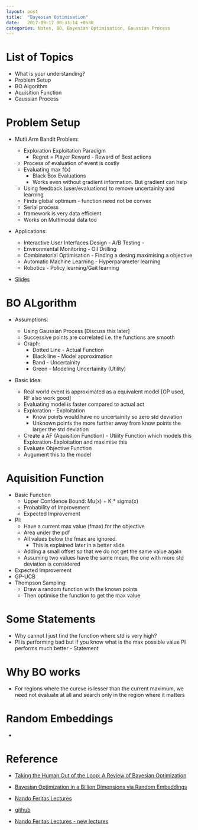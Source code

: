```yaml
---
layout: post
title:  "Bayesian Optimisation"
date:   2017-09-17 00:33:14 +0530
categories: Notes, BO, Bayesian Optimisation, Gaussian Process
---
```


# List of Topics

- What is your understanding?
- Problem Setup
- BO Algorithm
- Aquisition Function
- Gaussian Process

# Problem Setup

- Mutli Arm Bandit Problem:
	- Exploration Exploitation Paradigm
		- Regret = Player Reward - Reward of Best actions
	- Process of evaluation of event is costly
	- Evaluating max f(x)
		- Black Box Evaluations
		- Works even without gradient information. But gradient can help
	- Using feedback (user/evaluations) to remove uncertainity and learning
	- Finds global optimum - function need not be convex
	- Serial process
	- framework is very data efficient
	- Works on Multimodal data too

- Applications:
	- Interactive User Interfaces Design - A/B Testing - 
	- Environmental Monitoring - Oil Drilling
	- Combinatorial Optimisation - Finding a desing maximising a objective
	- Automatic Machine Learning - Hyperparameter learning
	- Robotics - Policy learning/Gait learning

- [Slides](file:///Users/kannappanjayakodinitthilan/Documents/myfolder/project_devan/aws_workspace/source/talks/bo/l7.pdf)

# BO ALgorithm

- Assumptions:
	- Using Gaussian Process [Discuss this later]
	- Successive points are correlated i.e. the functions are smooth
	- Graph:
		- Dotted Line - Actual Function
		- Black line - Model approximation
		- Band - Uncertainity
		- Green - Modeling Uncertainity (Utility)


- Basic Idea:
	- Real world event is approximated as a equivalent model [GP used, RF also work good]
	- Evaluating model is faster compared to actual act
	- Exploration - Exploitation 
		- Know points would have no uncertainity so zero std deviation
		- Unknown points the more further away from know points the larger the std deviation
	- Create a AF (Aquisition Function) - Utility Function which models this Exploration-Exploitation and maximise this
	- Evaluate Objective Function
	- Augument this to the model

# Aquisition Function

- Basic Function 
	- Upper Confdence Bound: Mu(x) + K * sigma(x) 
	- Probability of Improvement
	- Expected Improvement
- PI:
	- Have a current max value (fmax) for the objective
	- Area under the pdf
	- All values below the fmax are ignored.
		- This is explained later in a better slide
	- Adding a small offset so that we do not get the same value again
	- Assuming two values have the same mean, the one with more std deviation is considered
- Expected Improvement
- GP-UCB
- Thompson Sampling:
	- Draw a random function with the known points
	- Then optimise the function to get the max value

# Some Statements
- Why cannot I just find the function where std is very high?
- PI is performing bad but if you know what is the max possible value PI performs much better - Statement

# Why BO works
- For regions where the cureve is lesser than the current maximum, we need not evaluate at all and search only in the region where it matters

# Random Embeddings
- 

# Reference
- [Taking the Human Out of the Loop: A Review of Bayesian Optimization](https://www.cs.ox.ac.uk/people/nando.defreitas/publications/BayesOptLoop.pdf)

- [Bayesian Optimization in a Billion Dimensions via Random Embeddings](https://jair.org/media/4806/live-4806-9131-jair.pdf)

- [Nando Feritas Lectures](http://www.cs.ubc.ca/~nando/540-2013/lectures.html)

- [github](https://github.com/fmfn/BayesianOptimization)

- [Nando Feritas Lectures - new lectures](https://www.cs.ox.ac.uk/people/nando.defreitas/machinelearning/)
